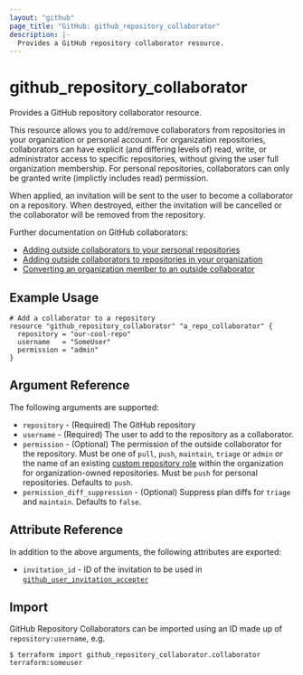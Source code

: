 ```yaml
---
layout: "github"
page_title: "GitHub: github_repository_collaborator"
description: |-
  Provides a GitHub repository collaborator resource.
---
```


# github_repository_collaborator

Provides a GitHub repository collaborator resource.

This resource allows you to add/remove collaborators from repositories in your
organization or personal account. For organization repositories, collaborators can
have explicit (and differing levels of) read, write, or administrator access to 
specific repositories, without giving the user full organization membership. 
For personal repositories, collaborators can only be granted write
(implictly includes read) permission. 

When applied, an invitation will be sent to the user to become a collaborator
on a repository. When destroyed, either the invitation will be cancelled or the
collaborator will be removed from the repository.

Further documentation on GitHub collaborators:

- [Adding outside collaborators to your personal repositories](https://help.github.com/en/github/setting-up-and-managing-your-github-user-account/managing-access-to-your-personal-repositories)
- [Adding outside collaborators to repositories in your organization](https://help.github.com/articles/adding-outside-collaborators-to-repositories-in-your-organization/)
- [Converting an organization member to an outside collaborator](https://help.github.com/articles/converting-an-organization-member-to-an-outside-collaborator/)

## Example Usage

```hcl
# Add a collaborator to a repository
resource "github_repository_collaborator" "a_repo_collaborator" {
  repository = "our-cool-repo"
  username   = "SomeUser"
  permission = "admin"
}
```

## Argument Reference

The following arguments are supported:

* `repository` - (Required) The GitHub repository
* `username` - (Required) The user to add to the repository as a collaborator.
* `permission` - (Optional) The permission of the outside collaborator for the repository.
            Must be one of `pull`, `push`, `maintain`, `triage` or `admin` or the name of an existing [custom repository role](https://docs.github.com/en/enterprise-cloud@latest/organizations/managing-peoples-access-to-your-organization-with-roles/managing-custom-repository-roles-for-an-organization) within the organization for organization-owned repositories.
            Must be `push` for personal repositories. Defaults to `push`.
* `permission_diff_suppression` - (Optional) Suppress plan diffs for `triage` and `maintain`.  Defaults to `false`.

## Attribute Reference

In addition to the above arguments, the following attributes are exported:

* `invitation_id` - ID of the invitation to be used in [`github_user_invitation_accepter`](./user_invitation_accepter.html)

## Import

GitHub Repository Collaborators can be imported using an ID made up of `repository:username`, e.g.

```
$ terraform import github_repository_collaborator.collaborator terraform:someuser
```
